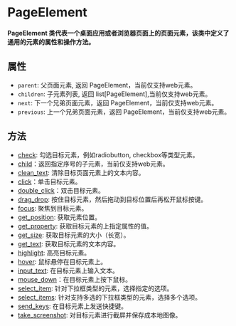 # PageElement 
**PageElement 类代表一个桌面应用或者浏览器页面上的页面元素，该类中定义了通用的元素的属性和操作方法。**  

## 属性

- `parent`: 父页面元素, 返回 PageElement，当前仅支持web元素。
- `children`: 子元素列表, 返回 list[PageElement],当前仅支持web元素。
- `next`: 下一个兄弟页面元素，返回 PageElement，当前仅支持web元素。
- `previous`: 上一个兄弟页面元素，返回 PageElement，当前仅支持web元素。

## 方法
- [check](./check.md): 勾选目标元素，例如radiobutton, checkbox等类型元素。
- [child](./child.md)：返回指定序号的子元素，当前仅支持web元素。
- [clean_text](./clean_text.md): 清除目标页面元素上的文本内容。
- [click](./click.md)：单击目标元素。
- [double_click](./double_click.md)：双击目标元素。
- [drag_drop](./drag_drop.md): 按住目标元素，然后拖动到目标位置后再松开鼠标按键。
- [focus](./focus.md): 聚焦到目标元素。
- [get_position](./get_position.md): 获取元素位置。
- [get_property](./get_property.md): 获取目标元素的上指定属性的值。  
- [get_size](./get_size.md): 获取目标元素的大小（长宽）。
- [get_text](./get_text.md): 获取目标元素的文本内容。
- [highlight](./highlight.md): 高亮目标元素。
- [hover](./hover.md): 鼠标悬停在目标元素上。
- [input_text](./input_text.md): 在目标元素上输入文本。
- [mouse_down](./mouse_down.md)：在目标元素上按下鼠标。
- [select_item](./select_item.md): 针对下拉框类型的元素，选择指定的选项。
- [select_items](./select_items.md): 针对支持多选的下拉框类型的元素，选择多个选项。
- [send_keys](./send_keys.md): 在目标元素上发送快捷键。
- [take_screenshot](./take_screenshot.md): 对目标元素进行截屏并保存成本地图像。